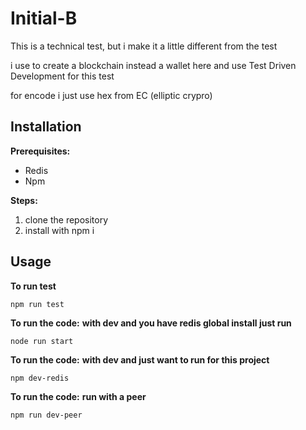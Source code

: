 # Initial-B

This is a technical test, but i make it a little different from the test

i use to create a blockchain instead a wallet here and use Test Driven Development for this test

for encode i just use hex from EC (elliptic crypro)

## Installation

**Prerequisites:**

* Redis
* Npm

**Steps:**

1. clone the repository
2. install with npm i

## Usage

**To run test**
```
npm run test
```


**To run the code:**
**with dev and you have redis global install just run**

```
node run start
```

**To run the code:**
**with dev and just want to run for this project**
```
npm dev-redis
```

**To run the code:**
**run with a peer**
```
npm run dev-peer
```
